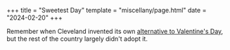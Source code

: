 +++
title = "Sweetest Day"
template = "miscellany/page.html"
date = "2024-02-20"
+++

Remember when Cleveland invented its own [alternative to Valentine's Day](https://en.wikipedia.org/wiki/Sweetest_Day), but the rest of the country largely didn't adopt it.
